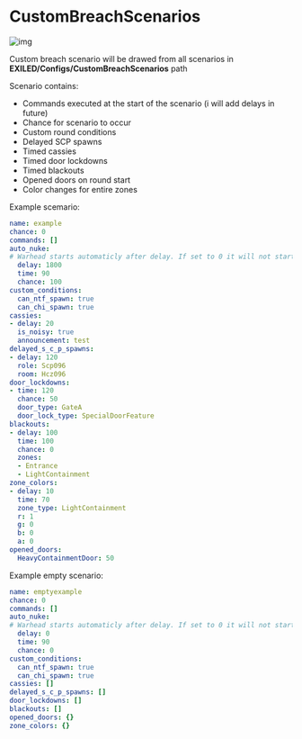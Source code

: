 # CustomBreachScenarios
![img](https://img.shields.io/github/downloads/Ceglaa/CustomBreachScenarios/total?style=for-the-badge)

Custom breach scenario will be drawed from all scenarios in **EXILED/Configs/CustomBreachScenarios** path

Scenario contains:
- Commands executed at the start of the scenario (i will add delays in future)
- Chance for scenario to occur
- Custom round conditions
- Delayed SCP spawns
- Timed cassies
- Timed door lockdowns
- Timed blackouts
- Opened doors on round start
- Color changes for entire zones

Example scemario:
```yaml
name: example
chance: 0
commands: []
auto_nuke:
# Warhead starts automaticly after delay. If set to 0 it will not start
  delay: 1800
  time: 90
  chance: 100
custom_conditions:
  can_ntf_spawn: true
  can_chi_spawn: true
cassies:
- delay: 20
  is_noisy: true
  announcement: test
delayed_s_c_p_spawns:
- delay: 120
  role: Scp096
  room: Hcz096
door_lockdowns:
- time: 120
  chance: 50
  door_type: GateA
  door_lock_type: SpecialDoorFeature
blackouts:
- delay: 100
  time: 100
  chance: 0
  zones:
  - Entrance
  - LightContainment
zone_colors:
- delay: 10
  time: 70
  zone_type: LightContainment
  r: 1
  g: 0
  b: 0
  a: 0
opened_doors:
  HeavyContainmentDoor: 50
```

Example empty scenario:
```yaml
name: emptyexample
chance: 0
commands: []
auto_nuke:
# Warhead starts automaticly after delay. If set to 0 it will not start
  delay: 0
  time: 90
  chance: 0
custom_conditions:
  can_ntf_spawn: true
  can_chi_spawn: true
cassies: []
delayed_s_c_p_spawns: []
door_lockdowns: []
blackouts: []
opened_doors: {}
zone_colors: {}
```
